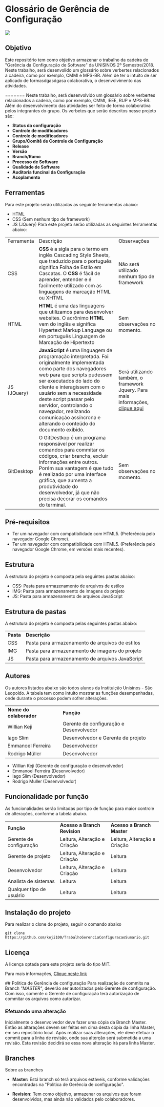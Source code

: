 # Glossário de Gerência de Configuração

<img src="https://upload.wikimedia.org/wikipedia/pt/9/91/Lp_logo_unisinos.png" />

## Objetivo
Este repositório tem como objetivo armazenar o trabalho da cadeira de "Gerência da Configuração de Software" da UNISINOS 2º Semestre/2018.
Neste trabalho, será desenvolido um glossário sobre verbertes relacionados a cadeira, como por exemplo, CMMI e MPS-BR. Além de ter o intuito de ser aplicado de formasdgasdgasa colaborativa, o desenvolvimento das atividades.

=======
Neste trabalho, será desenvolvido um glossário sobre verbertes relacionados a cadeira, como por exemplo, CMMI, IEEE, RUP e MPS-BR. Além do desenvolvimento das atividades ser feito de forma colaborativa pelos integrantes do grupo.
Os verbetes que serão descritos nesse projeto são:
-	<b>Status da configuração</b>
-	<b>	Controle de modificadores</b>
-	<b>Controle de modificadores</b>
-	<b>Grupo/Comitê de Controle de Configuração</b>
-	<b>Release</b>
-	<b>Versão</b>
-	<b>Branch/Ramo</b>
-	<b>Processo de Software</b>
-	<b>Qualidade de Software</b>
-	<b>Auditoria funcinal da Configuração</b>
-	<b>Acoplamento</b>
## Ferramentas
Para este projeto serão utilizadas as seguinte ferramentas abaixo:
- HTML 
- CSS (Sem nenhum tipo de framework)
- JS (JQuery)
Para este projeto serão utilizadas as seguintes ferramentas abaixo:
<table>
	 <tr>
		 <td>Ferramenta</td> 
		 <td>Descrição</td>
		 <td>Observações</td>
	</tr>
	<tr>
		<td>CSS </td>
		<td><b>CSS</b> é a sigla para o termo em inglês Cascading Style Sheets, que traduzido para o português significa Folha de Estilo em Cascatas. O <b>CSS</b> é fácil de aprender, entender e é facilmente utilizado com as linguagens de marcação HTML ou XHTML</td> 
		<td>Não será utilizado nenhum tipo de framework</td>
	</tr>
	<tr>
		<td>HTML</td> 
		<td><b>HTML</b> é uma das linguagens que utilizamos para desenvolver websites. O acrônimo <b>HTML</b> vem do inglês e significa Hypertext Markup Language ou em português Linguagem de Marcação de Hipertexto</td>
		<td>Sem observações no momento.</td>
	</tr>
	<tr>
		<td>JS (JQuery)</td> 
		<td><b>JavaScript</b> é uma linguagem de programação interpretada. Foi originalmente implementada como parte dos navegadores web para que scripts pudessem ser executados do lado do cliente e interagissem com o usuário sem a necessidade deste script passar pelo servidor, controlando o navegador, realizando comunicação assíncrona e alterando o conteúdo do documento exibido.</td>
		<td>Será utilizando também, o framework Jquery. Para mais informações, <a href="https://jquery.com/">clique aqui<a></td>
	</tr>
	<tr>
	<td>GitDesktop</td>
	<td>O GitDestkop é um programa responsável por realizar comandos para commitar os códigos, criar branchs, excluir informações entre outros. Porém sua vantagem é que tudo é realizado por uma interface gráfica, que aumenta a produtividade do desenvolvedor, já que não precisa decorar os comandos do terminal. </td>
	<td> Sem observações no momento.</td>
	</tr>
</table>

## Pré-requisitos
- Ter um navegador com compatibilidade com HTML5. (Preferência pelo navegador Google Chrome).
- Ter um navegador com compatibilidade com HTML5. (Preferência pelo navegador Google Chrome, em versões mais recentes).

## Estrutura
A estrutura do projeto é composta pela seguintes pastas abaixo:
- CSS: Pasta para armazenamento de arquivos de estilos
- IMG: Pasta para armazenamento de imagens do projeto
- JS: Pasta para armazenamento de arquivos JavaScript
## Estrutura de pastas
A estrutura do projeto é composta pelas seguintes pastas abaixo:
<table>
	<tr>
		<td><b>Pasta</b></td>
		<td><b>Descrição</b></td>
	</tr>
	<tr>
		<td>CSS</td>
		<td>Pasta para armazenamento de arquivos de estilos</td>
	</tr>
	<tr>
		<td>IMG</td>
		<td>Pasta para armazenamento de imagens do projeto</td>
	</tr>
	<tr>
		<td>JS</td>
		<td>Pasta para armazenamento de arquivos JavaScript</td>
	</tr>
</table>

## Autores
Os autores listados abaixo são todos alunos da Instituição Unisinos - São Leopoldo. A tabela tem como intuito mostrar as funções desempenhadas, onde durante o processo podem sofrer alterações. 
<table>
	<tr>
		<td><b>Nome do colaborador</br></td>
		<td><b>Função</b></td>
	</tr>
	<tr>
		<td>Willian Keji</td>
		<td>Gerente de configuração e Desenvolvedor</td>
	</tr>
	<tr>
		<td>Iago Slim</td>
		<td>Desenvolvedor e Gerente de projeto</td>
	</tr>
	<tr>
		<td>Emmanoel Ferreira</td>
		<td>Desenvolvedor</td>
	</tr>
	<tr>
		<td>Rodrigo Müller</td>
		<td>Desenvolvedor</td>
	</tr>
</table>

- Willian Keji (Gerente de configuração e desenvolvedor)
- Emmanoel Ferreira (Desenvolvedor)
- Iago Slim (Desenvolvedor)
- Rodrigo Muller (Desenvolvedor)
## Funcionalidade por função
As funcionalidades serão limitadas por tipo de função para maior controle de alterações, conforme a tabela abaixo.

<table>
	<tr>
		<td><b>Função</b></td>
		<td><b>Acesso a Branch Revision</b></td>
		<td><b>Acesso a Branch Master</b></td>
	</tr>
	<tr>
		<td>Gerente de configuração</td>
		<td>Leitura, Alteração e Criação</td>
		<td>Leitura, Alteração e Criação</td>
	</tr>
	<tr>
		<td>Gerente de projeto</td>
		<td>Leitura, Alteração e Criação</td>
		<td>Leitura</td>
	</tr>
	<tr>
		<td>Desenvolvedor</td>
		<td>Leitura, Alteração e Criação</td>
		<td>Leitura</td>
	</tr>
	<tr>
		<td>Analista de sistemas</td>
		<td>Leitura</td>
		<td>Leitura</td>
	</tr>
	<tr>
		<td>Qualquer tipo de usuário</td>
		<td>Leitura</td>
		<td>Leitura</td>
	</tr>
</table>

## Instalação do projeto
Para realizar o clone do projeto, seguir o comando abaixo
```
git clone https://github.com/keji100/TrabalhoGerenciaConfiguracaoSumario.git
```
## Licença
<p>A licença optada para este projeto seria do tipo MIT.</p> 
<p>Para mais informações, <a href="http://escolhaumalicenca.com.br/">Clique neste link</a></p>
## Politica de Gerência de configuração
Para realização de commits na Branch <i>"MASTER"</i>, deverão ser autorizados pelo Gerente  de configuração. Com isso, somente o Gerente de configuração terá autorização de commitar os arquivos como autorizar. 

### Efetuando uma alteração

Inicialmente o desenvolvedor deve fazer uma cópia da Branch Master. Então as altarações devem ser feitas em cima desta cópia da linha 
Master, em seu repositório local. Após realizar suas alterações, ele deve efetuar o commit para a linha de revisão, onde sua alterção 
será submetida a uma revisão. Esta revisão decidirá se essa nova alteração irá para linha Master.

## Branches

Sobre as branches
- <b> Master:</b> Está branch só terá arquivos estáveis, conforme validações encontradas na "Política de Gerência de configuração".

- <b>Revision:</b> Tem como objetivo, armazenar os arquivos que foram desenvolvidos, mas ainda não validados pelo colaboradores.
